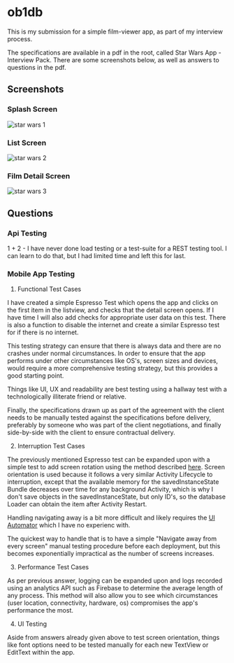 # ob1db

This is my submission for a simple film-viewer app, as part of my interview process.

The specifications are available in a pdf in the root, called Star Wars App - Interview Pack. There are some screenshots below, as well as answers to questions in the pdf.

## Screenshots
### Splash Screen
![star wars 1](https://user-images.githubusercontent.com/8026691/35240700-f5506cb6-ffbc-11e7-9f68-09c1738cc3ac.PNG)

### List Screen
![star wars 2](https://user-images.githubusercontent.com/8026691/35240701-f57c7c16-ffbc-11e7-9666-5e6677615a64.PNG)

### Film Detail Screen
![star wars 3](https://user-images.githubusercontent.com/8026691/35240702-f5a9cf68-ffbc-11e7-9f50-7d74a50a5ea3.PNG)

## Questions
### Api Testing
1 + 2 - I have never done load testing or a test-suite for a REST testing tool. I can learn to do that, but I had limited time and left this for last.

### Mobile App Testing
1. Functional Test Cases

I have created a simple Espresso Test which opens the app and clicks on the first item in the listview, and checks that the detail screen opens. If I have time I will also add checks for appropriate user data on this test. There is also a function to disable the internet and create a similar Espresso test for if there is no internet.

This testing strategy can ensure that there is always data and there are no crashes under normal circumstances. In order to ensure that the app performs under other circumstances like OS's, screen sizes and devices, would require a more comprehensive testing strategy, but this provides a good starting point.

Things like UI, UX and readability are best testing using a hallway test with a technologically illiterate friend or relative.

Finally, the specifications drawn up as part of the agreement with the client needs to be manually tested against the specifications before delivery, preferably by someone who was part of the client negotiations, and finally side-by-side with the client to ensure contractual delivery.

2. Interruption Test Cases

The previously mentioned Espresso test can be expanded upon with a simple test to add screen rotation using the method described [here](https://stackoverflow.com/questions/37362200/how-to-rotate-activity-i-mean-screen-orientation-change-using-espresso). Screen orientation is used because it follows a very similar Activity Lifecycle to interruption, except that the available memory for the savedInstanceState Bundle decreases over time for any background Activity, which is why I don't save objects in the savedInstanceState, but only ID's, so the database Loader can obtain the item after Activity Restart.

Handling navigating away is a bit more difficult and likely requires the [UI Automator](https://developer.android.com/training/testing/ui-testing/uiautomator-testing.html) which I have no experienc with.

The quickest way to handle that is to have a simple "Navigate away from every screen" manual testing procedure before each deployment, but this becomes exponentially impractical as the number of screens increases.

3. Performance Test Cases

As per previous answer, logging can be expanded upon and logs recorded using an analytics API such as Firebase to determine the average length of any process. This method will also allow you to see which circumstances (user location, connectivity, hardware, os) compromises the app's performance the most.

4. UI Testing

Aside from answers already given above to test screen orientation, things like font options need to be tested manually for each new TextView or EditText within the app.
